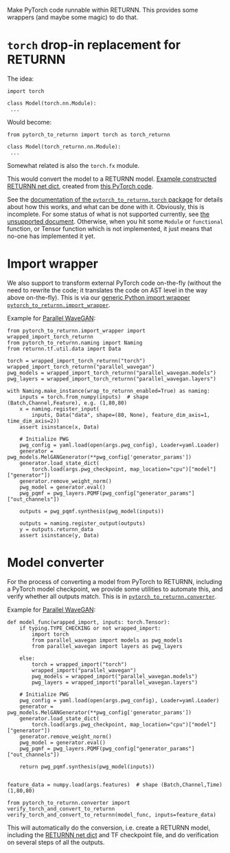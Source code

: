 Make PyTorch code runnable within RETURNN.
This provides some wrappers (and maybe some magic) to do that.


# `torch` drop-in replacement for RETURNN

The idea:
```
import torch

class Model(torch.nn.Module):
 ...
```
Would become:
```
from pytorch_to_returnn import torch as torch_returnn

class Model(torch_returnn.nn.Module):
 ...
```

Somewhat related is also the `torch.fx` module.

This would convert the model to a RETURNN model.
[Example constructed RETURNN net dict](https://gist.github.com/albertz/01264cfbd2dfd73a19c1e2ac40bdb16b),
created from
[this PyTorch code](https://github.com/albertz/import-parallel-wavegan/blob/main/pytorch_to_returnn.py).

See the [documentation of the `pytorch_to_returnn.torch` package](pytorch_to_returnn/torch)
for details about how this works,
and what can be done with it.
Obviously, this is incomplete.
For some status of what is not supported currently,
see [the unsupported document](Unsupported.md).
Otherwise, when you hit some `Module`
or `functional` function, or Tensor function
which is not implemented,
it just means that no-one has implemented it yet.


# Import wrapper

We also support to transform external PyTorch code
on-the-fly
(without the need to rewrite the code;
it translates the code on AST level in the way above on-the-fly).
This is via our [generic Python import wrapper `pytorch_to_returnn.import_wrapper`](pytorch_to_returnn/import_wrapper).

Example for [Parallel WaveGAN](https://github.com/kan-bayashi/ParallelWaveGAN):
```
from pytorch_to_returnn.import_wrapper import wrapped_import_torch_returnn
from pytorch_to_returnn.naming import Naming
from returnn.tf.util.data import Data

torch = wrapped_import_torch_returnn("torch")
wrapped_import_torch_returnn("parallel_wavegan")
pwg_models = wrapped_import_torch_returnn("parallel_wavegan.models")
pwg_layers = wrapped_import_torch_returnn("parallel_wavegan.layers")

with Naming.make_instance(wrap_to_returnn_enabled=True) as naming:
    inputs = torch.from_numpy(inputs)  # shape (Batch,Channel,Feature), e.g. (1,80,80)
    x = naming.register_input(
        inputs, Data("data", shape=(80, None), feature_dim_axis=1, time_dim_axis=2))
    assert isinstance(x, Data)

    # Initialize PWG
    pwg_config = yaml.load(open(args.pwg_config), Loader=yaml.Loader)
    generator = pwg_models.MelGANGenerator(**pwg_config['generator_params'])
    generator.load_state_dict(
        torch.load(args.pwg_checkpoint, map_location="cpu")["model"]["generator"])
    generator.remove_weight_norm()
    pwg_model = generator.eval()
    pwg_pqmf = pwg_layers.PQMF(pwg_config["generator_params"]["out_channels"])
    
    outputs = pwg_pqmf.synthesis(pwg_model(inputs))

    outputs = naming.register_output(outputs)
    y = outputs.returnn_data
    assert isinstance(y, Data)

```


# Model converter

For the process of converting a model from PyTorch to RETURNN,
including a PyTorch model checkpoint,
we provide some utilities to automate this,
and verify whether all outputs match.
This is in [`pytorch_to_returnn.converter`](pytorch_to_returnn/converter).

Example for [Parallel WaveGAN](https://github.com/kan-bayashi/ParallelWaveGAN):
```
def model_func(wrapped_import, inputs: torch.Tensor):
    if typing.TYPE_CHECKING or not wrapped_import:
        import torch
        from parallel_wavegan import models as pwg_models
        from parallel_wavegan import layers as pwg_layers

    else:
        torch = wrapped_import("torch")
        wrapped_import("parallel_wavegan")
        pwg_models = wrapped_import("parallel_wavegan.models")
        pwg_layers = wrapped_import("parallel_wavegan.layers")

    # Initialize PWG
    pwg_config = yaml.load(open(args.pwg_config), Loader=yaml.Loader)
    generator = pwg_models.MelGANGenerator(**pwg_config['generator_params'])
    generator.load_state_dict(
        torch.load(args.pwg_checkpoint, map_location="cpu")["model"]["generator"])
    generator.remove_weight_norm()
    pwg_model = generator.eval()
    pwg_pqmf = pwg_layers.PQMF(pwg_config["generator_params"]["out_channels"])

    return pwg_pqmf.synthesis(pwg_model(inputs))


feature_data = numpy.load(args.features)  # shape (Batch,Channel,Time) (1,80,80)

from pytorch_to_returnn.converter import verify_torch_and_convert_to_returnn
verify_torch_and_convert_to_returnn(model_func, inputs=feature_data)
```

This will automatically do the conversion,
i.e. create a RETURNN model,
including the [RETURNN net dict](https://gist.github.com/albertz/01264cfbd2dfd73a19c1e2ac40bdb16b)
and TF checkpoint file,
and do verification on several steps of all the outputs.
